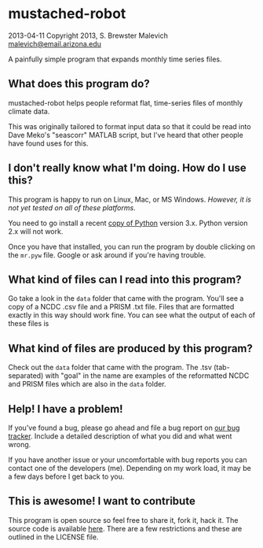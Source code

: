 mustached-robot
===============
2013-04-11
Copyright 2013, S. Brewster Malevich <malevich@email.arizona.edu>

A painfully simple program that expands monthly time series files.

What does this program do?
--------------------------
mustached-robot helps people reformat flat, time-series files of monthly climate data.

This was originally tailored to format input data so that it could be read into Dave Meko's "seascorr" MATLAB script, but I've heard that other people have found uses for this.

I don't really know what I'm doing. How do I use this?
-----------------------------------------------
This program is happy to run on Linux, Mac, or MS Windows. *However, it is not yet tested on all of these platforms*.

You need to go install a recent [copy of Python](http://www.python.org/download/) version 3.x. Python version 2.x will not work.

Once you have that installed, you can run the program by double clicking on the `mr.pyw` file. Google or ask around if you're having trouble.

What kind of files can I read into this program?
------------------------------------------------
Go take a look in the `data` folder that came with the program. You'll see a copy of a NCDC .csv file and a PRISM .txt file. Files that are formatted exactly in this way should work fine. You can see what the output of each of these files is 

What kind of files are produced by this program?
------------------------------------------------
Check out the `data` folder that came with the program. The .tsv (tab-separated) with "goal" in the name are examples of the reformatted NCDC and PRISM files which are also in the `data` folder.

Help! I have a problem!
-----------------------
If you've found a bug, please go ahead and file a bug report on [our bug tracker](https://github.com/brews/mustached-robot/issues). Include a detailed description of what you did and what went wrong.

If you have another issue or your uncomfortable with bug reports you can contact one of the developers (me). Depending on my work load, it may be a few days before I get back to you.

This is awesome! I want to contribute
-------------------------------------------------
This program is open source so feel free to share it, fork it, hack it. The source code is available [here](https://github.com/brews/mustached-robot). There are a few restrictions and these are outlined in the LICENSE file.
